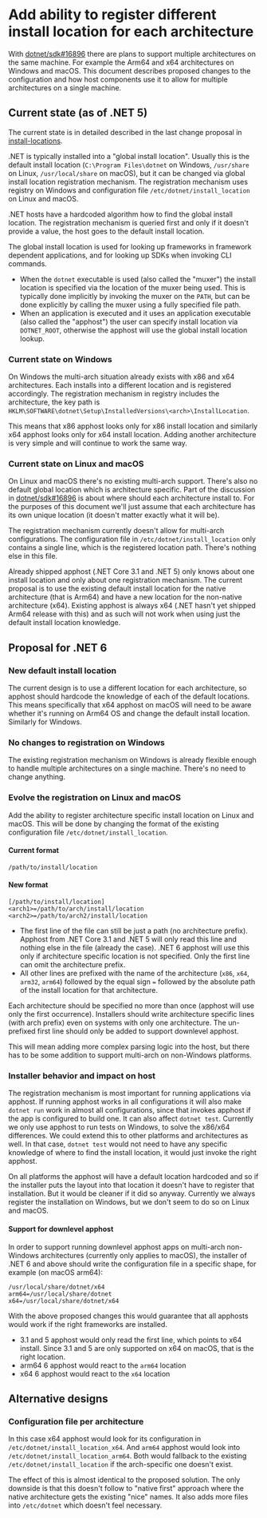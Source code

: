 # Add ability to register different install location for each architecture

With [dotnet/sdk#16896](https://github.com/dotnet/sdk/issues/16896) there are plans
to support multiple architectures on the same machine. For example
the Arm64 and x64 architectures on Windows and macOS. This document describes proposed
changes to the configuration and how host components use it to allow for
multiple architectures on a single machine.

## Current state (as of .NET 5)

The current state is in detailed described in the last change proposal in
[install-locations](https://github.com/dotnet/designs/blob/main/accepted/2020/install-locations.md).

.NET is typically installed into a "global install location". Usually this is
the default install location (`C:\Program Files\dotnet` on Windows,
`/usr/share` on Linux, `/usr/local/share` on macOS),
but it can be changed via global install location registration mechanism.
The registration mechanism uses registry on Windows and configuration file
`/etc/dotnet/install_location` on Linux and macOS.

.NET hosts have a hardcoded algorithm how to find the global install location.
The registration mechanism is queried first and only if it doesn't provide
a value, the host goes to the default install location.

The global install location is used for looking up frameworks in framework
dependent applications, and for looking up SDKs when invoking CLI commands.

* When the `dotnet` executable is used (also called the "muxer") the install location
is specified via the location of the muxer being used. This is typically done
implicitly by invoking the muxer on the `PATH`, but can be done explicitly
by calling the muxer using a fully specified file path.
* When an application is executed and it uses an application executable
(also called the "apphost") the user can specify install location via `DOTNET_ROOT`,
otherwise the apphost will use the global install location lookup.

### Current state on Windows

On Windows the multi-arch situation already exists with x86 and x64 architectures.
Each installs into a different location and is registered accordingly.
The registration mechanism in registry includes the architecture,
the key path is `HKLM\SOFTWARE\dotnet\Setup\InstalledVersions\<arch>\InstallLocation`.

This means that x86 apphost looks only for x86 install location and similarly
x64 apphost looks only for x64 install location. Adding another architecture
is very simple and will continue to work the same way.

### Current state on Linux and macOS

On Linux and macOS there's no existing multi-arch support. There's also no
default global location which is architecture specific. Part of the discussion
in [dotnet/sdk#16896](https://github.com/dotnet/sdk/issues/16896) is about
where should each architecture install to.
For the purposes of this document we'll just assume that each architecture has
its own unique location (it doesn't matter exactly what it will be).

The registration mechanism currently doesn't allow for multi-arch configurations.
The configuration file in `/etc/dotnet/install_location` only contains a single
line, which is the registered location path. There's nothing else in this file.

Already shipped apphost (.NET Core 3.1 and .NET 5) only knows about one install location
and only about one registration mechanism. The current proposal is to use
the existing default install location for the native architecture (that is Arm64)
and have a new location for the non-native architecture (x64). Existing apphost
is always x64 (.NET hasn't yet shipped Arm64 release with this) and as such
will not work when using just the default install location knowledge.

## Proposal for .NET 6

### New default install location

The current design is to use a different location for each architecture,
so apphost should hardcode the knowledge of each of the default locations.
This means specifically that x64 apphost on macOS will need to be aware
whether it's running on Arm64 OS and change the default install location.
Similarly for Windows.

### No changes to registration on Windows

The existing registration mechanism on Windows is already flexible enough
to handle multiple architectures on a single machine. There's no need
to change anything.

### Evolve the registration on Linux and macOS

Add the ability to register architecture specific install location
on Linux and macOS. This will be done by changing the format of the existing
configuration file `/etc/dotnet/install_location`.

#### Current format

```console
/path/to/install/location
```

#### New format

```console
[/path/to/install/location]
<arch1>=/path/to/arch/install/location
<arch2>=/path/to/arch2/install/location
```

* The first line of the file can still be just a path (no architecture prefix).
Apphost from .NET Core 3.1 and .NET 5 will only read this line and nothing
else in the file (already the case). .NET 6 apphost will use this only if
architecture specific location is not specified. Only the first line can
omit the architecture prefix.
* All other lines are prefixed with the name of the architecture
(`x86`, `x64`, `arm32`, `arm64`) followed by the equal sign `=` followed
by the absolute path of the install location for that architecture.

Each architecture should be specified no more than once (apphost will
use only the first occurrence). Installers should write architecture
specific lines (with arch prefix) even on systems with only one architecture.
The un-prefixed first line should only be added to support downlevel apphost.

This will mean adding more complex parsing logic into the host, but there
has to be some addition to support multi-arch on non-Windows platforms.

### Installer behavior and impact on host

The registration mechanism is most important for running applications via apphost.
If running apphost works in all configurations it will also make
`dotnet run` work in almost all configurations, since that invokes apphost
if the app is configured to build one.
It can also affect `dotnet test`. Currently we only use apphost to run tests
on Windows, to solve the x86/x64 differences. We could extend this to other platforms
and architectures as well. In that case, `dotnet test` would not need to have
any specific knowledge of where to find the install location, it would just
invoke the right apphost.

On all platforms the apphost will have a default location hardcoded
and so if the installer puts the layout into that location it doesn't have to
register that installation. But it would be cleaner if it did so anyway.
Currently we always register the installation on Windows, but we don't seem
to do so on Linux and macOS.

#### Support for downlevel apphost

In order to support running downlevel apphost apps on multi-arch non-Windows
architectures (currently only applies to macOS), the installer of .NET 6 and above
should write the configuration file in a specific shape, for example (on macOS arm64):

```console
/usr/local/share/dotnet/x64
arm64=/usr/local/share/dotnet
x64=/usr/local/share/dotnet/x64
```

With the above proposed changes this would guarantee that all apphosts
would work if the right frameworks are installed.

* 3.1 and 5 apphost would only read the first line, which points to x64 install.
Since 3.1 and 5 are only supported on x64 on macOS, that is the right location.
* arm64 6 apphost would react to the `arm64` location
* x64 6 apphost would react to the `x64` location

## Alternative designs

### Configuration file per architecture

In this case x64 apphost would look for its configuration in `/etc/dotnet/install_location_x64`.
And `arm64` apphost would look into `/etc/dotnet/install_location_arm64`.
Both would fallback to the existing `/etc/dotnet/install_location` if the arch-specific
one doesn't exist.

The effect of this is almost identical to the proposed solution.
The only downside is that this doesn't follow to "native first" approach
where the native architecture gets the existing "nice" names. It also adds more
files into `/etc/dotnet` which doesn't feel necessary.
